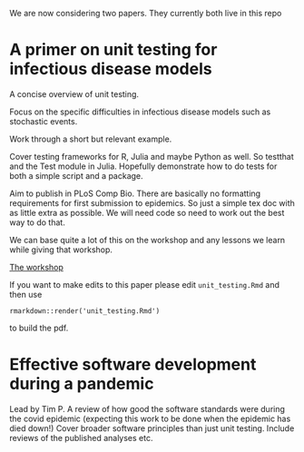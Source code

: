 We are now considering two papers. They currently both live in this repo


A primer on unit testing for infectious disease models
=======================================================

A concise overview of unit testing.

Focus on the specific difficulties in infectious disease models such as stochastic events.

Work through a short but relevant example.

Cover testing frameworks for R, Julia and maybe Python as well.
So testthat and the Test module in Julia.
Hopefully demonstrate how to do tests for both a simple script and a package.

Aim to publish in PLoS Comp Bio.
There are basically no formatting requirements for first submission to epidemics.
So just a simple tex doc with as little extra as possible.
We will need code so need to work out the best way to do that.

We can base quite a lot of this on the workshop and any lessons we learn while giving that workshop.

[The workshop](https://docs.google.com/presentation/d/1_cCBOQBi6lGh6Dey41c72AvrN7yVGa6oUJyOIFZivF0/edit?usp=sharing
)


If you want to make edits to this paper please edit `unit_testing.Rmd` and then use

`rmarkdown::render('unit_testing.Rmd')`

to build the pdf.




Effective software development during a pandemic
=======================================================

Lead by Tim P.
A review of how good the software standards were during the covid epidemic (expecting this work to be done when the epidemic has died down!)
Cover broader software principles than just unit testing.
Include reviews of the published analyses etc.

